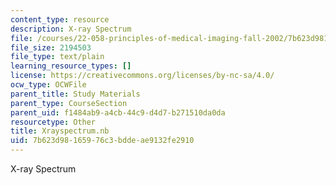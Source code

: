 ```yaml
---
content_type: resource
description: X-ray Spectrum
file: /courses/22-058-principles-of-medical-imaging-fall-2002/7b623d98165976c3bddeae9132fe2910_Xrayspectrum.nb
file_size: 2194503
file_type: text/plain
learning_resource_types: []
license: https://creativecommons.org/licenses/by-nc-sa/4.0/
ocw_type: OCWFile
parent_title: Study Materials
parent_type: CourseSection
parent_uid: f1484ab9-a4cb-44c9-d4d7-b271510da0da
resourcetype: Other
title: Xrayspectrum.nb
uid: 7b623d98-1659-76c3-bdde-ae9132fe2910
---
```

X-ray Spectrum